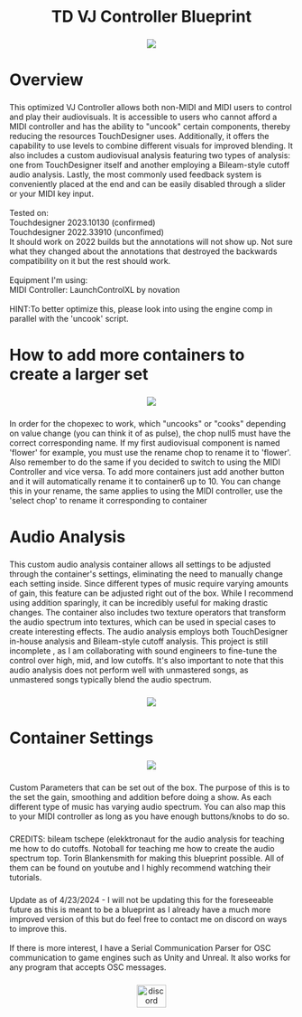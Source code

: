 <h1 align="center">TD VJ Controller Blueprint</h1>

###

<div align="center">
  <img height="" src="https://freight.cargo.site/w/1851/h/861/i/S1638342408656037859169199731133/VJ-Controller.png"  />
</div>

###

<h1 align="left">Overview</h1>

###

<p align="left">This optimized VJ Controller allows both non-MIDI and MIDI users to control and play their audiovisuals. It is accessible to users who cannot afford a MIDI controller and has the ability to "uncook" certain components, thereby reducing the resources TouchDesigner uses. Additionally, it offers the capability to use levels to combine different visuals for improved blending. It also includes a custom audiovisual analysis featuring two types of analysis: one from TouchDesigner itself and another employing a Bileam-style cutoff audio analysis. Lastly, the most commonly used feedback system is conveniently placed at the end and can be easily disabled through a slider or your MIDI key input. <br><br>Tested on:<br>Touchdesigner 2023.10130 (confirmed)<br>Touchdesigner 2022.33910 (unconfimed)<br>It should work on 2022 builds but the annotations will not show up. Not sure what they changed about the annotations that destroyed the backwards compatibility on it but the rest should work. <br><br>Equipment I'm using: <br>MIDI Controller: LaunchControlXL by novation<br><br>HINT:To better optimize this, please look into using the engine comp in parallel with the 'uncook' script.</p>

###

<h1 align="left">How to add more containers to create a larger set</h1>

###

<div align="center">
  <img height="" src="https://i.postimg.cc/Vv5KRK5z/Screenshot-2024-04-24-101643.png"  />
</div>

###

<p align="left">In order for the chopexec to work, which "uncooks" or "cooks" depending on value change (you can think it of as pulse), the chop null5 must have the correct corresponding name. If my first audiovisual component is named 'flower' for example, you must use the rename chop to rename it to 'flower'.  Also remember to do the same if you decided to switch to using the MIDI Controller and vice versa. To add more containers just add another button and it will automatically rename it to container6 up to 10. You can change this in your rename, the same applies to using the MIDI controller, use the 'select chop' to rename it corresponding to container</p>

###

<h1 align="left">Audio Analysis</h1>

###

<p align="left">This custom audio analysis container allows all settings to be adjusted through the container's settings, eliminating the need to manually change each setting inside. Since different types of music require varying amounts of gain, this feature can be adjusted right out of the box. While I recommend using addition sparingly, it can be incredibly useful for making drastic changes. The container also includes two texture operators that transform the audio spectrum into textures, which can be used in special cases to create interesting effects. The audio analysis employs both TouchDesigner in-house analysis and Bileam-style cutoff analysis. This project is still incomplete , as I am collaborating with sound engineers to fine-tune the control over high, mid, and low cutoffs. It's also important to note that this audio analysis does not perform well with unmastered songs, as unmastered songs typically blend the audio spectrum.</p>

###

<div align="center">
  <img height="" src="https://freight.cargo.site/w/1183/h/706/i/J1638355527648381688075537101245/Audio-analysis.png"  />
</div>

###

<h1 align="left">Container Settings</h1>

###

<div align="center">
  <img height="" src="https://freight.cargo.site/w/1240/h/750/i/I1638390725069091994027755319741/Audio-Anaylsis.png"  />
</div>

###

<p align="left">Custom Parameters that can be set out of the box. The purpose of this is to the set the gain, smoothing and addition before doing a show. As each different type of music has varying audio spectrum. You can also map this to your MIDI controller as long as you have enough buttons/knobs to do so.</p>

###

<p align="left">CREDITS: bileam tschepe (elekktronaut for the audio analysis for teaching me how to do cutoffs. Notoball for teaching me how to create the audio spectrum top. Torin Blankensmith for making this blueprint possible. All of them can be found on youtube and I highly  recommend watching their tutorials.</p>

###

<p align="left">Update as of 4/23/2024 - I will not be updating this for the foreseeable future as this is meant to be a blueprint as I already have a much more improved version of this but do feel free to contact me on discord on ways to improve this.<br><br>If there is more interest, I have a Serial Communication Parser for OSC communication to game engines such as Unity and Unreal. It also works for any program that accepts OSC messages.</p>

###

<div align="center">
  <a href="https://discord.com/users/po_tat" target="_blank">
    <img src="https://raw.githubusercontent.com/maurodesouza/profile-readme-generator/master/src/assets/icons/social/discord/default.svg" width="52" height="40" alt="discord logo"  />
  </a>
</div>

###

